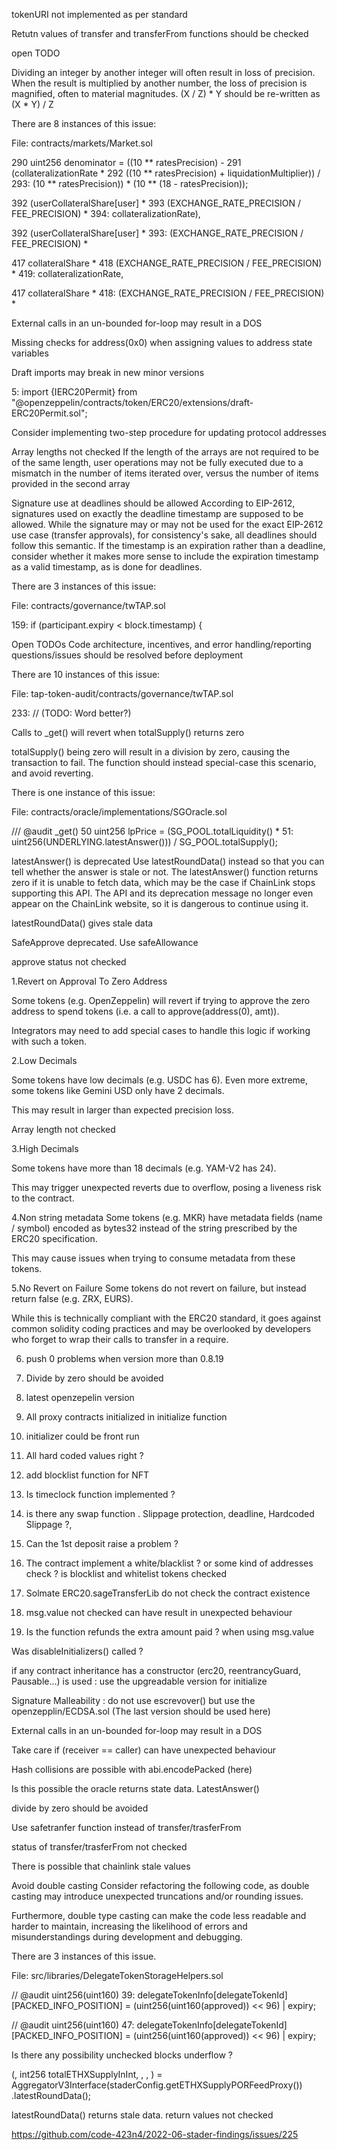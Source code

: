  tokenURI not implemented as per standard 


Retutn values of transfer and transferFrom functions should be checked


open TODO 

Dividing an integer by another integer will often result in loss of precision. When the result is multiplied by another number, the loss of precision is magnified, often to material magnitudes. (X / Z) * Y should be re-written as (X * Y) / Z

There are 8 instances of this issue:

File: contracts/markets/Market.sol

290          uint256 denominator = ((10 ** ratesPrecision) -
291              (collateralizationRate *
292                  ((10 ** ratesPrecision) + liquidationMultiplier)) /
293:             (10 ** ratesPrecision)) * (10 ** (18 - ratesPrecision));

392                  (userCollateralShare[user] *
393                      (EXCHANGE_RATE_PRECISION / FEE_PRECISION) *
394:                     collateralizationRate),

392                  (userCollateralShare[user] *
393:                     (EXCHANGE_RATE_PRECISION / FEE_PRECISION) *

417                  collateralShare *
418                      (EXCHANGE_RATE_PRECISION / FEE_PRECISION) *
419:                     collateralizationRate,

417                  collateralShare *
418:                     (EXCHANGE_RATE_PRECISION / FEE_PRECISION) *

External calls in an un-bounded for-loop may result in a DOS

Missing checks for address(0x0) when assigning values to address state variables

Draft imports may break in new minor versions

5:    import {IERC20Permit} from "@openzeppelin/contracts/token/ERC20/extensions/draft-ERC20Permit.sol";

Consider implementing two-step procedure for updating protocol addresses

Array lengths not checked
If the length of the arrays are not required to be of the same length, user operations may not be fully executed due to a mismatch in the number of items iterated over, versus the number of items provided in the second array

Signature use at deadlines should be allowed
According to EIP-2612, signatures used on exactly the deadline timestamp are supposed to be allowed. While the signature may or may not be used for the exact EIP-2612 use case (transfer approvals), for consistency's sake, all deadlines should follow this semantic. If the timestamp is an expiration rather than a deadline, consider whether it makes more sense to include the expiration timestamp as a valid timestamp, as is done for deadlines.

There are 3 instances of this issue:

File: contracts/governance/twTAP.sol

159:         if (participant.expiry < block.timestamp) {

Open TODOs
Code architecture, incentives, and error handling/reporting questions/issues should be resolved before deployment

There are 10 instances of this issue:

File: tap-token-audit/contracts/governance/twTAP.sol

233:              //    (TODO: Word better?)

Calls to _get() will revert when totalSupply() returns zero

totalSupply() being zero will result in a division by zero, causing the transaction to fail. The function should instead special-case this scenario, and avoid reverting.

There is one instance of this issue:

File: contracts/oracle/implementations/SGOracle.sol

/// @audit _get()
50           uint256 lpPrice = (SG_POOL.totalLiquidity() *
51:              uint256(UNDERLYING.latestAnswer())) / SG_POOL.totalSupply();

latestAnswer() is deprecated
Use latestRoundData() instead so that you can tell whether the answer is stale or not. The latestAnswer() function returns zero if it is unable to fetch data, which may be the case if ChainLink stops supporting this API. The API and its deprecation message no longer even appear on the ChainLink website, so it is dangerous to continue using it.


latestRoundData() gives stale data







SafeApprove deprecated. Use safeAllowance

approve status not checked 

1.Revert on Approval To Zero Address

Some tokens (e.g. OpenZeppelin) will revert if trying to approve the zero address to spend tokens (i.e. a call to approve(address(0), amt)).

Integrators may need to add special cases to handle this logic if working with such a token.

2.Low Decimals

Some tokens have low decimals (e.g. USDC has 6). Even more extreme, some tokens like Gemini USD only have 2 decimals.

This may result in larger than expected precision loss.

Array length not checked 

3.High Decimals

Some tokens have more than 18 decimals (e.g. YAM-V2 has 24).

This may trigger unexpected reverts due to overflow, posing a liveness risk to the contract.

4.Non string metadata
Some tokens (e.g. MKR) have metadata fields (name / symbol) encoded as bytes32 instead of the string prescribed by the ERC20 specification.

This may cause issues when trying to consume metadata from these tokens.

5.No Revert on Failure
Some tokens do not revert on failure, but instead return false (e.g. ZRX, EURS).

While this is technically compliant with the ERC20 standard, it goes against common solidity coding practices and may be overlooked by developers who forget to wrap their calls to transfer in a require.

6. push 0 problems when version more than 0.8.19

7. Divide by zero should be avoided 

8. latest openzepelin version 

9. All proxy contracts initialized in initialize function

10. initializer could be front run 

11) All hard coded values right ?

12. add blocklist function for NFT 

13) Is timeclock function implemented ?

14) is there any swap function . Slippage protection, deadline, Hardcoded Slippage ?, 

15. Can the 1st deposit raise a problem ?

16) The contract implement a white/blacklist ? or some kind of addresses check ? is blocklist and whitelist tokens checked

17) Solmate ERC20.sageTransferLib do not check the contract existence

18) msg.value not checked can have result in unexpected behaviour

19) Is the function refunds the extra amount paid ? when using msg.value 

Was disableInitializers() called ?

if any contract inheritance has a constructor (erc20, reentrancyGuard, Pausable…) is used : use the upgreadable version for initialize

Signature Malleability : do not use escrevover() but use the openzepplin/ECDSA.sol (The last version should be used here)

External calls in an un-bounded for-loop may result in a DOS

Take care if (receiver == caller) can have unexpected behaviour

Hash collisions are possible with abi.encodePacked (here)

Is this possible the oracle returns state data. LatestAnswer() 

divide by zero should be avoided 

Use safetranfer function instead of transfer/trasferFrom

status of  transfer/trasferFrom not checked

There is possible that chainlink stale values 


Avoid double casting
Consider refactoring the following code, as double casting may introduce unexpected truncations and/or rounding issues.

Furthermore, double type casting can make the code less readable and harder to maintain, increasing the likelihood of errors and misunderstandings during development and debugging.

There are 3 instances of this issue.

File: src/libraries/DelegateTokenStorageHelpers.sol

// @audit uint256(uint160)
39: 		        delegateTokenInfo[delegateTokenId][PACKED_INFO_POSITION] = (uint256(uint160(approved)) << 96) | expiry;

// @audit uint256(uint160)
47: 		        delegateTokenInfo[delegateTokenId][PACKED_INFO_POSITION] = (uint256(uint160(approved)) << 96) | expiry;


Is there any possibility unchecked blocks underflow ?



(, int256 totalETHXSupplyInInt, , , ) = AggregatorV3Interface(staderConfig.getETHXSupplyPORFeedProxy())
	        .latestRoundData();

latestRoundData() returns stale data. return values not checked 

https://github.com/code-423n4/2022-06-stader-findings/issues/225







